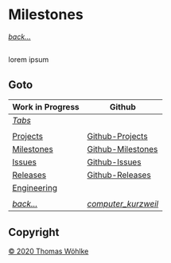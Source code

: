 # Milestones

*[back...](../README.md)* 


##

lorem ipsum

## Goto
| Work in Progress | Github                          |
|------------------|---------------------------------|
| *[Tabs](tabs/TABS.md)* | |
|  |  |
| [Projects](PROJECTS.md)       | [Github-Projects](https://github.com/Computer-Kurzweil/computer_kurzweil/projects) |
| [Milestones](MILESTONES.md)   | [Github-Milestones](https://github.com/Computer-Kurzweil/computer_kurzweil/milestones) |
| [Issues](ISSUES.md)           | [Github-Issues](https://github.com/Computer-Kurzweil/computer_kurzweil/issues) |
| [Releases](RELEASES.md)       | [Github-Releases](https://github.com/Computer-Kurzweil/computer_kurzweil/releases) |
| [Engineering](ENGINEERING.md) | |
|  |  |
| *[back...](../README.md)* | *[computer_kurzweil](https://github.com/Computer-Kurzweil/computer_kurzweil)* |

## Copyright
[&copy; 2020 Thomas W&ouml;hlke](LICENSE.code.md)


